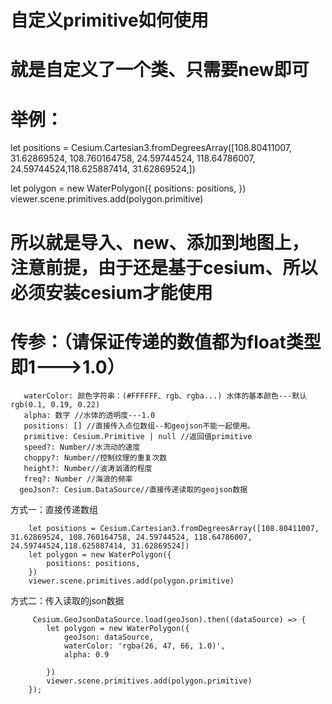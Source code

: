 

# 自定义primitive如何使用
# 就是自定义了一个类、只需要new即可
# 举例：

let positions = Cesium.Cartesian3.fromDegreesArray([108.80411007, 31.62869524, 108.760164758, 24.59744524, 118.64786007, 24.59744524,118.625887414, 31.62869524,])

let polygon = new WaterPolygon({
    positions: positions,
})
viewer.scene.primitives.add(polygon.primitive)

# 所以就是导入、new、添加到地图上，注意前提，由于还是基于cesium、所以必须安装cesium才能使用

# 传参：（请保证传递的数值都为float类型即1--->1.0）

       waterColor: 颜色字符串：(#FFFFFF、rgb、rgba...) 水体的基本颜色---默认rgb(0.1, 0.19, 0.22)
       alpha: 数字 //水体的透明度---1.0
       positions: [] //直接传入点位数组--和geojson不能一起使用。
       primitive: Cesium.Primitive | null //返回值primitive
       speed?: Number//水流动的速度
       choppy?: Number//控制纹理的重复次数
       height?: Number//波涛汹涌的程度
       freq?: Number //海浪的频率
      geoJson?: Cesium.DataSource//直接传递读取的geojson数据

方式一：直接传递数组

        let positions = Cesium.Cartesian3.fromDegreesArray([108.80411007, 31.62869524, 108.760164758, 24.59744524, 118.64786007, 24.59744524,118.625887414, 31.62869524])
        let polygon = new WaterPolygon({
            positions: positions,
        })
        viewer.scene.primitives.add(polygon.primitive)

方式二：传入读取的json数据

         Cesium.GeoJsonDataSource.load(geoJson).then((dataSource) => {         
            let polygon = new WaterPolygon({           
                geoJson: dataSource,
                waterColor: 'rgba(26, 47, 66, 1.0)',
                alpha: 0.9

            })        
            viewer.scene.primitives.add(polygon.primitive)        
        });

